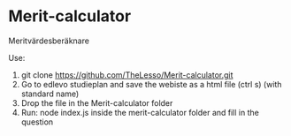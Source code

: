 # Merit-calculator
Meritvärdesberäknare

Use:

1. git clone https://github.com/TheLesso/Merit-calculator.git
2. Go to edlevo studieplan and save the webiste as a html file (ctrl s) (with standard name)
3. Drop the file in the Merit-calculator folder
4. Run: node index.js inside the merit-calculator folder and fill in the question
